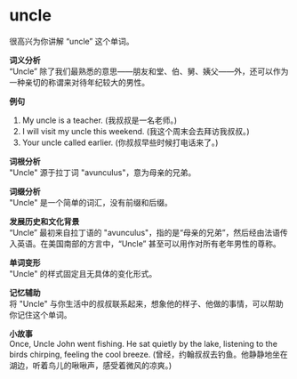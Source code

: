 # uncle

很高兴为你讲解 “uncle” 这个单词。

  

**词义分析**  
“Uncle” 除了我们最熟悉的意思——朋友和堂、伯、舅、姨父——外，还可以作为一种亲切的称谓来对待年纪较大的男性。

  

**例句**

  

1.  My uncle is a teacher. (我叔叔是一名老师。)
2.  I will visit my uncle this weekend. (我这个周末会去拜访我叔叔。)
3.  Your uncle called earlier. (你叔叔早些时候打电话来了。)

  

**词根分析**  
"Uncle" 源于拉丁词 "avunculus"，意为母亲的兄弟。

  

**词缀分析**  
"Uncle" 是一个简单的词汇，没有前缀和后缀。

  

**发展历史和文化背景**  
“Uncle” 最初来自拉丁语的 "avunculus"，指的是“母亲的兄弟”，然后经由法语传入英语。在美国南部的方言中，“Uncle” 甚至可以用作对所有老年男性的尊称。

  

**单词变形**  
"Uncle" 的样式固定且无具体的变化形式。

  

**记忆辅助**  
将 "Uncle" 与你生活中的叔叔联系起来，想象他的样子、他做的事情，可以帮助你记住这个单词。

  

**小故事**  
Once, Uncle John went fishing. He sat quietly by the lake, listening to the birds chirping, feeling the cool breeze. (曾经，约翰叔叔去钓鱼。他静静地坐在湖边，听着鸟儿的啾啾声，感受着微风的凉爽。)
